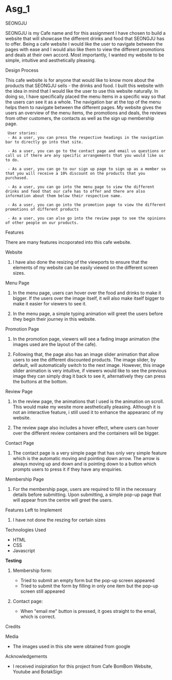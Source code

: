 # Asg_1

SEONGJU

SEONGJU is my Cafe name and for this assignment I have chosen to build a website that will showcase the different drinks and food that SEONGJU has to offer. Being a cafe website I would like the user to navigate between the pages with ease and I would also like them to view the different promotions and deals at their own accord. Most importantly, I wanted my website to be simple, intuitive and aesthetically pleasing.

Design Process

This cafe website is for anyone that would like to know more about the products that SEONGJU sells - the drinks and food. I built this website with the idea in mind that I would like the user to use this website naturally. In doing so, I have specifically placed the menu items in a specific way so that the users can see it as a whole. The navigation bar at the top of the menu helps them to navigate between the different pages. My website gives the users an overview of the menu items, the promotions and deals, the reviews from other customers, the contacts as well as the sign up membership page.

     User stories:
     - As a user, you can press the respective headings in the navigation bar to directly go into that site.

     - As a user, you can go to the contact page and email us questions or call us if there are any specific arrangements that you would like us to do.

     - As a user, you can go to our sign up page to sign up as a member so that you will receive a 10% discount on the products that you purchased.

     - As a user, you can go into the menu page to view the different drinks and food that our cafe has to offer and there are also information about them below their respective name.

     - As a user, you can go into the promotion page to view the different promotions of different products

     - As a user, you can also go into the review page to see the opinions of other people on our products.

Features

There are many features incoporated into this cafe website.

Website

1. I have also done the resizing of the viewports to ensure that the elements of my website can be easily viewed on the different screen sizes.

Menu Page

1. In the menu page, users can hover over the food and drinks to make it bigger. If the users over the image itself, it will also make itself bigger to make it easier for viewers to see it.

2. In the menu page, a simple typing animation will greet the users before they begin their journey in this website.

Promotion Page

1. In the promotion page, viewers will see a fading image animation (the images used are the layout of the cafe).

2. Following that, the page also has an image slider animation that allow users to see the different discounted products. The image slider, by default, will automatically switch to the next image. However, this image slider animation is very intuitive, if viewers would like to see the previous image they can simply drag it back to see it, alternatively they can press the buttons at the bottom.

Review Page

1. In the review page, the animations that I used is the animation on scroll. This would make my wesite more aesthetically pleasing. Although it is not an interactive feature, i still used it to enhance the appearanc of my website.

2. The review page also includes a hover effect, where users can hover over the different review containers and the containers will be bigger.

Contact Page

1. The contact page is a very simple page that has only very simple feature which is the automatic moving and pointing down arrow. The arrow is always moving up and down and is pointing down to a button which prompts users to press it if they have any enquiries.

Membership Page

1. For the membership page, users are required to fill in the necessary details before submitting. Upon submitting, a simple pop-up page that will appear from the centre will greet the users.

Features Left to Implement

1. I have not done the reszing for certain sizes

Technologies Used

- HTML
- CSS
- Javascript

<b>Testing</b>

1. Membership form:

   - Tried to submit an empty form but the pop-up screen appeared
   - Tried to submit the form by filling in only one item but the pop-up screen still appeared

2. Contact page:
   - When "email me" button is pressed, it goes straight to the email, which is correct.

Credits

Media

- The images used in this site were obtained from google

Acknowledgements

- I received insipiration for this project from Cafe BomBom Website, Youtube and BotakSign
